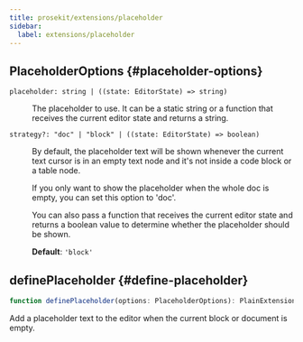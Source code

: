 ```yaml
---
title: prosekit/extensions/placeholder
sidebar:
  label: extensions/placeholder
---
```



## PlaceholderOptions {#placeholder-options}

<dl>

<dt>

`placeholder: string | ((state: EditorState) => string)`

</dt>

<dd>

The placeholder to use. It can be a static string or a function that
receives the current editor state and returns a string.

</dd>

<dt>

`strategy?: "doc" | "block" | ((state: EditorState) => boolean)`

</dt>

<dd>

By default, the placeholder text will be shown whenever the current text
cursor is in an empty text node and it's not inside a code block or a
table node.

If you only want to show the placeholder when the whole doc is empty, you
can set this option to 'doc'.

You can also pass a function that receives the current editor state and
returns a boolean value to determine whether the placeholder should be
shown.

**Default**: `'block'`

</dd>

</dl>

## definePlaceholder {#define-placeholder}

```ts
function definePlaceholder(options: PlaceholderOptions): PlainExtension
```

Add a placeholder text to the editor when the current block or document is
empty.
